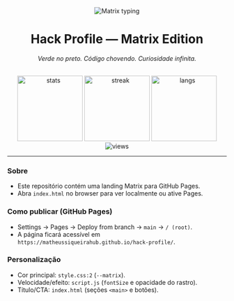 <div align="center">

  <img src="https://readme-typing-svg.demolab.com?font=Source+Code+Pro&size=24&duration=3000&pause=1000&color=00FF66&center=true&vCenter=true&width=700&lines=Desperte%2C+Neo...;A+Matrix+est%C3%A1+em+voc%C3%AA.;Siga+o+coelho+verde." alt="Matrix typing" />

  <h1>Hack Profile — Matrix Edition</h1>
  <p>
    <i>Verde no preto. Código chovendo. Curiosidade infinita.</i>
  </p>

  <br/>

  <!-- Estatísticas do GitHub para @matheussiqueirahub -->
  <img src="https://github-readme-stats.vercel.app/api?username=matheussiqueirahub&show_icons=true&bg_color=000000&title_color=00FF66&text_color=9AE6B4&icon_color=00FF66&hide_border=true" height="150" alt="stats" />
  <img src="https://streak-stats.demolab.com?user=matheussiqueirahub&theme=green_nur&hide_border=true&background=000000" height="150" alt="streak" />
  <img src="https://github-readme-stats.vercel.app/api/top-langs/?username=matheussiqueirahub&layout=compact&bg_color=000000&title_color=00FF66&text_color=9AE6B4&hide_border=true" height="150" alt="langs"/>

  <br/>
  <img src="https://komarev.com/ghpvc/?username=matheussiqueirahub&color=00ff66&style=flat" alt="views" />
</div>

---

### Sobre
- Este repositório contém uma landing Matrix para GitHub Pages.
- Abra `index.html` no browser para ver localmente ou ative Pages.

### Como publicar (GitHub Pages)
- Settings → Pages → Deploy from branch → `main` → `/ (root)`.
- A página ficará acessível em `https://matheussiqueirahub.github.io/hack-profile/`.

### Personalização
- Cor principal: `style.css:2` (`--matrix`).
- Velocidade/efeito: `script.js` (`fontSize` e opacidade do rastro).
- Título/CTA: `index.html` (seções `<main>` e botões).

